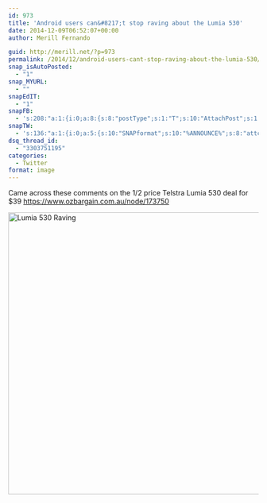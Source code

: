 ```yaml
---
id: 973
title: 'Android users can&#8217;t stop raving about the Lumia 530'
date: 2014-12-09T06:52:07+00:00
author: Merill Fernando

guid: http://merill.net/?p=973
permalink: /2014/12/android-users-cant-stop-raving-about-the-lumia-530/
snap_isAutoPosted:
  - "1"
snap_MYURL:
  - ""
snapEdIT:
  - "1"
snapFB:
  - 's:208:"a:1:{i:0;a:8:{s:8:"postType";s:1:"T";s:10:"AttachPost";s:1:"2";s:10:"SNAPformat";s:10:"%FULLTEXT%";s:9:"isAutoImg";s:1:"A";s:8:"imgToUse";s:0:"";s:9:"isAutoURL";s:1:"A";s:8:"urlToUse";s:0:"";s:4:"doFB";i:0;}}";'
snapTW:
  - 's:136:"a:1:{i:0;a:5:{s:10:"SNAPformat";s:10:"%ANNOUNCE%";s:8:"attchImg";s:1:"1";s:9:"isAutoImg";s:1:"A";s:8:"imgToUse";s:0:"";s:4:"doTW";i:0;}}";'
dsq_thread_id:
  - "3303751195"
categories:
  - Twitter
format: image
---
```

Came across these comments on the 1/2 price Telstra Lumia 530 deal for $39 <a href="https://www.ozbargain.com.au/node/173750">https://www.ozbargain.com.au/node/173750</a>

<a href="https://merill.net/wp-content/uploads/2014/12/Lumia-530-Raving.png"><img class="alignnone size-full wp-image-974" src="https://merill.net/wp-content/uploads/2014/12/Lumia-530-Raving.png" alt="Lumia 530 Raving" width="620" height="568" /></a>